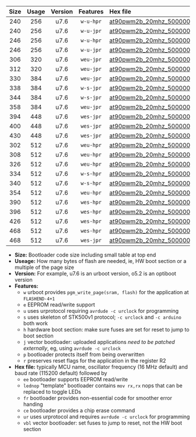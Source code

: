 |Size|Usage|Version|Features|Hex file|
|:-:|:-:|:-:|:-:|:--|
|240|256|u7.6|`w-u-hpr`|[at90pwm2b_20mhz_500000bps_ur.hex](https://raw.githubusercontent.com/stefanrueger/urboot/main//at90pwm2b_20mhz_500000bps_ur.hex)|
|240|256|u7.6|`w-u-jpr`|[at90pwm2b_20mhz_500000bps_ur_vbl.hex](https://raw.githubusercontent.com/stefanrueger/urboot/main//at90pwm2b_20mhz_500000bps_ur_vbl.hex)|
|246|256|u7.6|`w-u-hpr`|[at90pwm2b_20mhz_500000bps_lednop_ur.hex](https://raw.githubusercontent.com/stefanrueger/urboot/main//at90pwm2b_20mhz_500000bps_lednop_ur.hex)|
|246|256|u7.6|`w-u-jpr`|[at90pwm2b_20mhz_500000bps_lednop_ur_vbl.hex](https://raw.githubusercontent.com/stefanrueger/urboot/main//at90pwm2b_20mhz_500000bps_lednop_ur_vbl.hex)|
|306|320|u7.6|`weu-jpr`|[at90pwm2b_20mhz_500000bps_ee_ur_vbl.hex](https://raw.githubusercontent.com/stefanrueger/urboot/main//at90pwm2b_20mhz_500000bps_ee_ur_vbl.hex)|
|312|320|u7.6|`weu-jpr`|[at90pwm2b_20mhz_500000bps_ee_lednop_ur_vbl.hex](https://raw.githubusercontent.com/stefanrueger/urboot/main//at90pwm2b_20mhz_500000bps_ee_lednop_ur_vbl.hex)|
|330|384|u7.6|`weu-jpr`|[at90pwm2b_20mhz_500000bps_ee_lednop_fr_ur_vbl.hex](https://raw.githubusercontent.com/stefanrueger/urboot/main//at90pwm2b_20mhz_500000bps_ee_lednop_fr_ur_vbl.hex)|
|338|384|u7.6|`w-s-jpr`|[at90pwm2b_20mhz_500000bps_vbl.hex](https://raw.githubusercontent.com/stefanrueger/urboot/main//at90pwm2b_20mhz_500000bps_vbl.hex)|
|344|384|u7.6|`w-s-jpr`|[at90pwm2b_20mhz_500000bps_lednop_vbl.hex](https://raw.githubusercontent.com/stefanrueger/urboot/main//at90pwm2b_20mhz_500000bps_lednop_vbl.hex)|
|358|384|u7.6|`weu-jpr`|[at90pwm2b_20mhz_500000bps_ee_lednop_fr_ce_ur_vbl.hex](https://raw.githubusercontent.com/stefanrueger/urboot/main//at90pwm2b_20mhz_500000bps_ee_lednop_fr_ce_ur_vbl.hex)|
|394|448|u7.6|`wes-jpr`|[at90pwm2b_20mhz_500000bps_ee_vbl.hex](https://raw.githubusercontent.com/stefanrueger/urboot/main//at90pwm2b_20mhz_500000bps_ee_vbl.hex)|
|400|448|u7.6|`wes-jpr`|[at90pwm2b_20mhz_500000bps_ee_lednop_vbl.hex](https://raw.githubusercontent.com/stefanrueger/urboot/main//at90pwm2b_20mhz_500000bps_ee_lednop_vbl.hex)|
|430|448|u7.6|`wes-jpr`|[at90pwm2b_20mhz_500000bps_ee_lednop_fr_vbl.hex](https://raw.githubusercontent.com/stefanrueger/urboot/main//at90pwm2b_20mhz_500000bps_ee_lednop_fr_vbl.hex)|
|302|512|u7.6|`weu-hpr`|[at90pwm2b_20mhz_500000bps_ee_ur.hex](https://raw.githubusercontent.com/stefanrueger/urboot/main//at90pwm2b_20mhz_500000bps_ee_ur.hex)|
|308|512|u7.6|`weu-hpr`|[at90pwm2b_20mhz_500000bps_ee_lednop_ur.hex](https://raw.githubusercontent.com/stefanrueger/urboot/main//at90pwm2b_20mhz_500000bps_ee_lednop_ur.hex)|
|326|512|u7.6|`weu-hpr`|[at90pwm2b_20mhz_500000bps_ee_lednop_fr_ur.hex](https://raw.githubusercontent.com/stefanrueger/urboot/main//at90pwm2b_20mhz_500000bps_ee_lednop_fr_ur.hex)|
|334|512|u7.6|`w-s-hpr`|[at90pwm2b_20mhz_500000bps.hex](https://raw.githubusercontent.com/stefanrueger/urboot/main//at90pwm2b_20mhz_500000bps.hex)|
|340|512|u7.6|`w-s-hpr`|[at90pwm2b_20mhz_500000bps_lednop.hex](https://raw.githubusercontent.com/stefanrueger/urboot/main//at90pwm2b_20mhz_500000bps_lednop.hex)|
|354|512|u7.6|`weu-hpr`|[at90pwm2b_20mhz_500000bps_ee_lednop_fr_ce_ur.hex](https://raw.githubusercontent.com/stefanrueger/urboot/main//at90pwm2b_20mhz_500000bps_ee_lednop_fr_ce_ur.hex)|
|390|512|u7.6|`wes-hpr`|[at90pwm2b_20mhz_500000bps_ee.hex](https://raw.githubusercontent.com/stefanrueger/urboot/main//at90pwm2b_20mhz_500000bps_ee.hex)|
|396|512|u7.6|`wes-hpr`|[at90pwm2b_20mhz_500000bps_ee_lednop.hex](https://raw.githubusercontent.com/stefanrueger/urboot/main//at90pwm2b_20mhz_500000bps_ee_lednop.hex)|
|426|512|u7.6|`wes-hpr`|[at90pwm2b_20mhz_500000bps_ee_lednop_fr.hex](https://raw.githubusercontent.com/stefanrueger/urboot/main//at90pwm2b_20mhz_500000bps_ee_lednop_fr.hex)|
|468|512|u7.6|`wes-hpr`|[at90pwm2b_20mhz_500000bps_ee_lednop_fr_ce.hex](https://raw.githubusercontent.com/stefanrueger/urboot/main//at90pwm2b_20mhz_500000bps_ee_lednop_fr_ce.hex)|
|468|512|u7.6|`wes-jpr`|[at90pwm2b_20mhz_500000bps_ee_lednop_fr_ce_vbl.hex](https://raw.githubusercontent.com/stefanrueger/urboot/main//at90pwm2b_20mhz_500000bps_ee_lednop_fr_ce_vbl.hex)|

- **Size:** Bootloader code size including small table at top end
- **Useage:** How many bytes of flash are needed, ie, HW boot section or a multiple of the page size
- **Version:** For example, u7.6 is an urboot version, o5.2 is an optiboot version
- **Features:**
  + `w` urboot provides `pgm_write_page(sram, flash)` for the application at `FLASHEND-4+1`
  + `e` EEPROM read/write support
  + `u` uses urprotocol requiring `avrdude -c urclock` for programming
  + `s` uses skeleton of STK500v1 protocol; `-c urclock` and `-c arduino` both work
  + `h` hardware boot section: make sure fuses are set for reset to jump to boot section
  + `j` vector bootloader: uploaded applications *need to be patched externally*, eg, using `avrdude -c urclock`
  + `p` bootloader protects itself from being overwritten
  + `r` preserves reset flags for the application in the register R2
- **Hex file:** typically MCU name, oscillator frequency (16 MHz default) and baud rate (115200 default) followed by
  + `ee` bootloader supports EEPROM read/write
  + `lednop` "template" bootloader contains `mov rx,rx` nops that can be replaced to toggle LEDs
  + `fr` bootloader provides non-essential code for smoother error handing
  + `ce` bootloader provides a chip erase command
  + `ur` uses urprotocol and requires `avrdude -c urclock` for programming
  + `vbl` vector bootloader: set fuses to jump to reset, not the HW boot section
